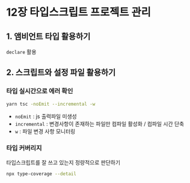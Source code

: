 # 12장 타입스크립트 프로젝트 관리

## 1. 앰비언트 타입 활용하기

`declare` 활용

## 2. 스크립트와 설정 파일 활용하기

### 타입 실시간으로 에러 확인

```bash
yarn tsc -noEmit --incremental -w
```

  - `noEmit` : js 출력파일 미생성
  - `incremental` : 변경사항이 존재하는 파일만 컴파일 활성화 / 컴파일 시간 단축
  - `w` : 파일 변경 사항 모니터링

### 타입 커버리지
타입스크립트를 잘 쓰고 있는지 정량적으로 판단하기

```bash
npx type-coverage --detail
```



